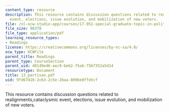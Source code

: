 ```yaml
---
content_type: resource
description: This resource contains discussion questions related to realignments,cataclysmic
  event, elections, issue evolution, and mobilization of new voters.
file: /ol-ocw-studio-app/courses/17-951-special-graduate-topic-in-political-science-political-behavior-fall-2005/9fd674162c632c5e26aa809be0ffe5cf_13_partisan.pdf
file_size: 96378
file_type: application/pdf
learning_resource_types:
- Readings
license: https://creativecommons.org/licenses/by-nc-sa/4.0/
ocw_type: OCWFile
parent_title: Readings
parent_type: CourseSection
parent_uid: 40149e46-aec9-beb2-f5a6-7567352a5d14
resourcetype: Document
title: 13_partisan.pdf
uid: 9fd67416-2c63-2c5e-26aa-809be0ffe5cf
---
```

This resource contains discussion questions related to realignments,cataclysmic event, elections, issue evolution, and mobilization of new voters.